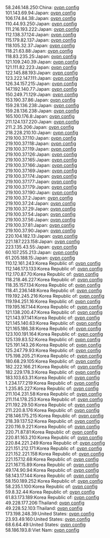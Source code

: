 58.246.148.250:China: [ovpn config](vpn/58_246_148_250.ovpn)  
101.143.69.94:Japan: [ovpn config](vpn/101_143_69_94.ovpn)  
106.174.84.38:Japan: [ovpn config](vpn/106_174_84_38.ovpn)  
110.44.93.250:Japan: [ovpn config](vpn/110_44_93_250.ovpn)  
111.216.193.222:Japan: [ovpn config](vpn/111_216_193_222.ovpn)  
112.138.37.124:Japan: [ovpn config](vpn/112_138_37_124.ovpn)  
115.179.82.137:Japan: [ovpn config](vpn/115_179_82_137.ovpn)  
118.105.32.37:Japan: [ovpn config](vpn/118_105_32_37.ovpn)  
118.21.63.88:Japan: [ovpn config](vpn/118_21_63_88.ovpn)  
118.83.235.25:Japan: [ovpn config](vpn/118_83_235_25.ovpn)  
121.109.240.39:Japan: [ovpn config](vpn/121_109_240_39.ovpn)  
121.111.82.223:Japan: [ovpn config](vpn/121_111_82_223.ovpn)  
122.145.88.193:Japan: [ovpn config](vpn/122_145_88_193.ovpn)  
123.222.147.111:Japan: [ovpn config](vpn/123_222_147_111.ovpn)  
126.34.157.215:Japan: [ovpn config](vpn/126_34_157_215.ovpn)  
147.192.140.77:Japan: [ovpn config](vpn/147_192_140_77.ovpn)  
150.249.71.129:Japan: [ovpn config](vpn/150_249_71_129.ovpn)  
153.190.37.86:Japan: [ovpn config](vpn/153_190_37_86.ovpn)  
159.28.136.238:Japan: [ovpn config](vpn/159_28_136_238.ovpn)  
159.28.136.238:Japan: [ovpn config](vpn/159_28_136_238.ovpn)  
165.100.176.8:Japan: [ovpn config](vpn/165_100_176_8.ovpn)  
211.124.137.220:Japan: [ovpn config](vpn/211_124_137_220.ovpn)  
211.2.35.206:Japan: [ovpn config](vpn/211_2_35_206.ovpn)  
218.228.210.10:Japan: [ovpn config](vpn/218_228_210_10.ovpn)  
219.100.37.110:Japan: [ovpn config](vpn/219_100_37_110.ovpn)  
219.100.37.118:Japan: [ovpn config](vpn/219_100_37_118.ovpn)  
219.100.37.119:Japan: [ovpn config](vpn/219_100_37_119.ovpn)  
219.100.37.126:Japan: [ovpn config](vpn/219_100_37_126.ovpn)  
219.100.37.165:Japan: [ovpn config](vpn/219_100_37_165.ovpn)  
219.100.37.166:Japan: [ovpn config](vpn/219_100_37_166.ovpn)  
219.100.37.169:Japan: [ovpn config](vpn/219_100_37_169.ovpn)  
219.100.37.174:Japan: [ovpn config](vpn/219_100_37_174.ovpn)  
219.100.37.177:Japan: [ovpn config](vpn/219_100_37_177.ovpn)  
219.100.37.179:Japan: [ovpn config](vpn/219_100_37_179.ovpn)  
219.100.37.190:Japan: [ovpn config](vpn/219_100_37_190.ovpn)  
219.100.37.2:Japan: [ovpn config](vpn/219_100_37_2.ovpn)  
219.100.37.24:Japan: [ovpn config](vpn/219_100_37_24.ovpn)  
219.100.37.29:Japan: [ovpn config](vpn/219_100_37_29.ovpn)  
219.100.37.54:Japan: [ovpn config](vpn/219_100_37_54.ovpn)  
219.100.37.56:Japan: [ovpn config](vpn/219_100_37_56.ovpn)  
219.100.37.81:Japan: [ovpn config](vpn/219_100_37_81.ovpn)  
219.100.37.90:Japan: [ovpn config](vpn/219_100_37_90.ovpn)  
220.104.182.13:Japan: [ovpn config](vpn/220_104_182_13.ovpn)  
221.187.223.158:Japan: [ovpn config](vpn/221_187_223_158.ovpn)  
223.135.43.55:Japan: [ovpn config](vpn/223_135_43_55.ovpn)  
60.107.255.213:Japan: [ovpn config](vpn/60_107_255_213.ovpn)  
61.205.188.15:Japan: [ovpn config](vpn/61_205_188_15.ovpn)  
110.12.161.243:Korea Republic of: [ovpn config](vpn/110_12_161_243.ovpn)  
112.146.173.133:Korea Republic of: [ovpn config](vpn/112_146_173_133.ovpn)  
112.170.87.70:Korea Republic of: [ovpn config](vpn/112_170_87_70.ovpn)  
118.218.46.227:Korea Republic of: [ovpn config](vpn/118_218_46_227.ovpn)  
118.35.157.134:Korea Republic of: [ovpn config](vpn/118_35_157_134.ovpn)  
118.41.236.148:Korea Republic of: [ovpn config](vpn/118_41_236_148.ovpn)  
119.192.245.216:Korea Republic of: [ovpn config](vpn/119_192_245_216.ovpn)  
119.194.251.16:Korea Republic of: [ovpn config](vpn/119_194_251_16.ovpn)  
119.195.167.144:Korea Republic of: [ovpn config](vpn/119_195_167_144.ovpn)  
121.138.200.47:Korea Republic of: [ovpn config](vpn/121_138_200_47.ovpn)  
121.143.97.141:Korea Republic of: [ovpn config](vpn/121_143_97_141.ovpn)  
121.145.140.63:Korea Republic of: [ovpn config](vpn/121_145_140_63.ovpn)  
121.165.186.38:Korea Republic of: [ovpn config](vpn/121_165_186_38.ovpn)  
123.100.191.164:Korea Republic of: [ovpn config](vpn/123_100_191_164.ovpn)  
125.139.83.52:Korea Republic of: [ovpn config](vpn/125_139_83_52.ovpn)  
125.191.143.26:Korea Republic of: [ovpn config](vpn/125_191_143_26.ovpn)  
125.247.79.93:Korea Republic of: [ovpn config](vpn/125_247_79_93.ovpn)  
175.198.205.21:Korea Republic of: [ovpn config](vpn/175_198_205_21.ovpn)  
180.68.29.105:Korea Republic of: [ovpn config](vpn/180_68_29_105.ovpn)  
182.222.166.21:Korea Republic of: [ovpn config](vpn/182_222_166_21.ovpn)  
182.229.178.3:Korea Republic of: [ovpn config](vpn/182_229_178_3.ovpn)  
183.103.63.31:Korea Republic of: [ovpn config](vpn/183_103_63_31.ovpn)  
1.234.177.219:Korea Republic of: [ovpn config](vpn/1_234_177_219.ovpn)  
1.235.85.227:Korea Republic of: [ovpn config](vpn/1_235_85_227.ovpn)  
211.104.231.58:Korea Republic of: [ovpn config](vpn/211_104_231_58.ovpn)  
211.114.178.253:Korea Republic of: [ovpn config](vpn/211_114_178_253.ovpn)  
211.192.29.50:Korea Republic of: [ovpn config](vpn/211_192_29_50.ovpn)  
211.220.8.176:Korea Republic of: [ovpn config](vpn/211_220_8_176.ovpn)  
218.146.175.215:Korea Republic of: [ovpn config](vpn/218_146_175_215.ovpn)  
218.39.137.52:Korea Republic of: [ovpn config](vpn/218_39_137_52.ovpn)  
220.116.9.221:Korea Republic of: [ovpn config](vpn/220_116_9_221.ovpn)  
220.71.87.81:Korea Republic of: [ovpn config](vpn/220_71_87_81.ovpn)  
220.81.163.210:Korea Republic of: [ovpn config](vpn/220_81_163_210.ovpn)  
220.84.221.249:Korea Republic of: [ovpn config](vpn/220_84_221_249.ovpn)  
221.151.212.171:Korea Republic of: [ovpn config](vpn/221_151_212_171.ovpn)  
221.152.221.158:Korea Republic of: [ovpn config](vpn/221_152_221_158.ovpn)  
221.157.12.68:Korea Republic of: [ovpn config](vpn/221_157_12_68.ovpn)  
221.167.15.89:Korea Republic of: [ovpn config](vpn/221_167_15_89.ovpn)  
49.174.90.94:Korea Republic of: [ovpn config](vpn/49_174_90_94.ovpn)  
58.143.17.144:Korea Republic of: [ovpn config](vpn/58_143_17_144.ovpn)  
58.150.189.252:Korea Republic of: [ovpn config](vpn/58_150_189_252.ovpn)  
58.235.1.100:Korea Republic of: [ovpn config](vpn/58_235_1_100.ovpn)  
59.8.32.44:Korea Republic of: [ovpn config](vpn/59_8_32_44.ovpn)  
61.83.173.189:Korea Republic of: [ovpn config](vpn/61_83_173_189.ovpn)  
49.228.177.206:Thailand: [ovpn config](vpn/49_228_177_206.ovpn)  
49.228.52.103:Thailand: [ovpn config](vpn/49_228_52_103.ovpn)  
173.198.248.39:United States: [ovpn config](vpn/173_198_248_39.ovpn)  
23.93.49.160:United States: [ovpn config](vpn/23_93_49_160.ovpn)  
68.6.64.49:United States: [ovpn config](vpn/68_6_64_49.ovpn)  
58.186.193.8:Viet Nam: [ovpn config](vpn/58_186_193_8.ovpn)  
